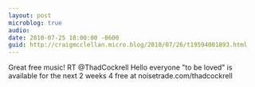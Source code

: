 ```yaml
---
layout: post
microblog: true
audio: 
date: 2010-07-25 18:00:00 -0600
guid: http://craigmcclellan.micro.blog/2010/07/26/t19594001893.html
---
```

Great free music! RT @ThadCockrell Hello everyone "to be loved" is available for the next 2 weeks 4 free at noisetrade.com/thadcockrell
